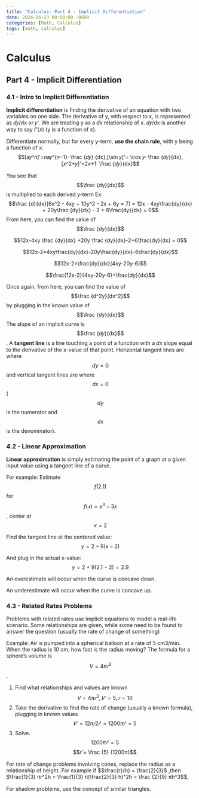 ```yaml
---
title: "Calculus: Part 4 - Implicit Differentiation"
date: 2024-06-23 00:00:00 -0600
categories: [Math, Calculus]
tags: [math, calculus]
---
```

<script type="text/javascript" id="MathJax-script" async
  src="https://cdn.jsdelivr.net/npm/mathjax@3/es5/tex-mml-chtml.js">
</script>

# Calculus
## Part 4 -  Implicit Differentiation

### 4.1 - Intro to Implicit Differentiation
**Implicit differentiation** is finding the derivative of an equation with two variables on one side.
The derivative of y, with respect to x, is represented as 𝑑𝑦/dx or 𝑦'. We are treating y as a 𝑑𝑥
relationship of x. 𝑑𝑦/dx is another way to say 𝑓'(𝑥) (y is a function of x).

Differentiate normally, but for every y-term, **use the chain rule**, with y being a function of x:
$$[𝑎𝑦^𝑛]'=𝑛𝑎𝑦^{𝑛−1}· \frac {𝑑𝑦} {dx},[\sin 𝑦]'= \cos 𝑦· \frac {𝑑𝑦}{dx},[𝑥^2+𝑦]'=2𝑥+1· \frac {𝑑𝑦}{dx}$$

You see that $$\frac {dy}{dx}$$ is multiplied to each derived y-term
Ex:
$$\frac {d}{dx}[6x^2 - 4xy + 10y^2 - 2x + 6y = 7] = 12x - 4xy\frac{dy}{dx} + 20y\frac {dy}{dx} - 2 + 6\frac{dy}{dx} = 0$$
From here, you can find the value of $$\frac {dy}{dx}$$

$$12x-4xy \frac {dy}{dx} +20y \frac {dy}{dx}-2+6\frac{dy}{dx} = 0$$

$$12x-2=4xy\frac{dy}{dx}-20y\frac{dy}{dx}-6\frac{dy}{dx}$$

$$12x-2=\frac{dy}{dx}(4xy-20y-6)$$

$$\frac{12x-2}{4xy-20y-6}=\frac{dy}{dx}$$

Once again, from here, you can find the value of $$\frac {d^2y}{dx^2}$$ by plugging in the known value of $$\frac {dy}{dx}$$
The slope of an implicit curve is $$\frac {𝑑𝑦}{dx}$$. A **tangent line** is a line touching a point of a function with a 𝑑𝑥
slope equal to the derivative of the x-value of that point. Horizontal tangent lines are where $$dy=0$$ and vertical tangent lines are where $$dx = 0$$ ($$dy$$ is the numerator and $$dx$$ is the denominator).

### 4.2 - Linear Approximation
**Linear approximation** is simply estimating the point of a graph at a given input value using a tangent line of a curve.

For example: Estimate $$f(2. 1)$$ for $$f(𝑥) = x^3 − 3x$$, center at $$x = 2$$

Find the tangent line at the centered value: $$y = 2 + 9(x − 2)$$

And plug in the actual x-value:$$y = 2 + 9(2.1 − 2) = 2.9$$

An overestimate will occur when the curve is concave down.

An underestimate will occur when the curve is concave up.

### 4.3 - Related Rates Problems
Problems with related rates use implicit equations to model a real-life scenario. Some relationships are given, while some need to be found to answer the question (usually the rate of change of something)

Example: Air is pumped into a spherical balloon at a rate of 5 cm3/min. When the radius is 10 cm, how fast is the radius moving? The formula for a sphere’s volume is $$V = 4π𝑟^3$$.

1. Find what relationships and values are known
$$V = 4π𝑟^3, 𝑉' = 5, 𝑟 = 10$$
2. Take the derivative to find the rate of change (usually a known formula), plugging in
known values
$$𝑉' = 12π𝑟2𝑟' = 1200π𝑟' = 5$$
3. Solve.
$$1200π𝑟' = 5$$
$$𝑟'= \frac {5} {1200π}$$

For rate of change problems involving cones, replace the radius as a relationship of height. For example if $$\frac{r}{h} = \frac{2}{3}$ ,then $\frac{1}{3} π𝑟^2h = \frac{1}{3} π(\frac{2}{3} h)^2h = \frac {2}{9} πh^3$$,

For shadow problems, use the concept of similar triangles.